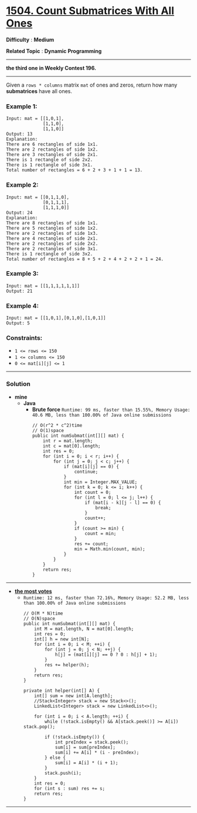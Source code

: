 # [1504. Count Submatrices With All Ones](https://leetcode.com/problems/count-submatrices-with-all-ones/)

**Difficulty** : **Medium**

**Related Topic** : **Dynamic Programming**

---

**the third one in Weekly Contest 196.**

---

Given a `rows * columns` matrix `mat` of ones and zeros, return how many **submatrices** have all ones.

 

### Example 1:
```
Input: mat = [[1,0,1],
              [1,1,0],
              [1,1,0]]
Output: 13
Explanation:
There are 6 rectangles of side 1x1.
There are 2 rectangles of side 1x2.
There are 3 rectangles of side 2x1.
There is 1 rectangle of side 2x2. 
There is 1 rectangle of side 3x1.
Total number of rectangles = 6 + 2 + 3 + 1 + 1 = 13.
```

### Example 2:
```
Input: mat = [[0,1,1,0],
              [0,1,1,1],
              [1,1,1,0]]
Output: 24
Explanation:
There are 8 rectangles of side 1x1.
There are 5 rectangles of side 1x2.
There are 2 rectangles of side 1x3. 
There are 4 rectangles of side 2x1.
There are 2 rectangles of side 2x2. 
There are 2 rectangles of side 3x1. 
There is 1 rectangle of side 3x2. 
Total number of rectangles = 8 + 5 + 2 + 4 + 2 + 2 + 1 = 24.
```

### Example 3:
```
Input: mat = [[1,1,1,1,1,1]]
Output: 21
```

### Example 4:
```
Input: mat = [[1,0,1],[0,1,0],[1,0,1]]
Output: 5
``` 

### Constraints:
* `1 <= rows <= 150`
* `1 <= columns <= 150`
* `0 <= mat[i][j] <= 1`

---

### Solution
* **mine**
  * **Java**
    * **Brute force** `Runtime: 99 ms, faster than 15.55%, Memory Usage: 40.6 MB, less than 100.00% of Java online submissions`
      ```
      // O(r^2 * c^2)time
      // O(1)space
      public int numSubmat(int[][] mat) {
          int r = mat.length;
          int c = mat[0].length;
          int res = 0;
          for (int i = 0; i < r; i++) {
              for (int j = 0; j < c; j++) {
                  if (mat[i][j] == 0) {
                      continue;
                  }
                  int min = Integer.MAX_VALUE;
                  for (int k = 0; k <= i; k++) {
                      int count = 0;
                      for (int l = 0; l <= j; l++) {
                          if (mat[i - k][j - l] == 0) {
                              break;
                          }
                          count++;
                      }
                      if (count >= min) {
                          count = min;
                      }
                      res += count;
                      min = Math.min(count, min);
                  }
              }
          }
          return res;
      }
      ```
  
---

* **[the most votes](https://leetcode.com/problems/count-submatrices-with-all-ones/discuss/720265/Java-Detailed-Explanation-From-O(MNM)-to-O(MN)-by-using-Stack)**
  * `Runtime: 12 ms, faster than 72.16%, Memory Usage: 52.2 MB, less than 100.00% of Java online submissions`
    ```
    // O(M * N)time
    // O(N)space
    public int numSubmat(int[][] mat) {
        int M = mat.length, N = mat[0].length;
        int res = 0;
        int[] h = new int[N];
        for (int i = 0; i < M; ++i) {
            for (int j = 0; j < N; ++j) {
                h[j] = (mat[i][j] == 0 ? 0 : h[j] + 1);
            }
            res += helper(h);
        }
        return res;
    }

    private int helper(int[] A) {
        int[] sum = new int[A.length];
        //Stack<Integer> stack = new Stack<>();
        LinkedList<Integer> stack = new LinkedList<>();
        
        for (int i = 0; i < A.length; ++i) {
            while (!stack.isEmpty() && A[stack.peek()] >= A[i]) stack.pop();

            if (!stack.isEmpty()) {
                int preIndex = stack.peek();
                sum[i] = sum[preIndex];
                sum[i] += A[i] * (i - preIndex);
            } else {
                sum[i] = A[i] * (i + 1);
            }
            stack.push(i);
        }
        int res = 0;
        for (int s : sum) res += s;
        return res;
    }
    ```
    
    
---
